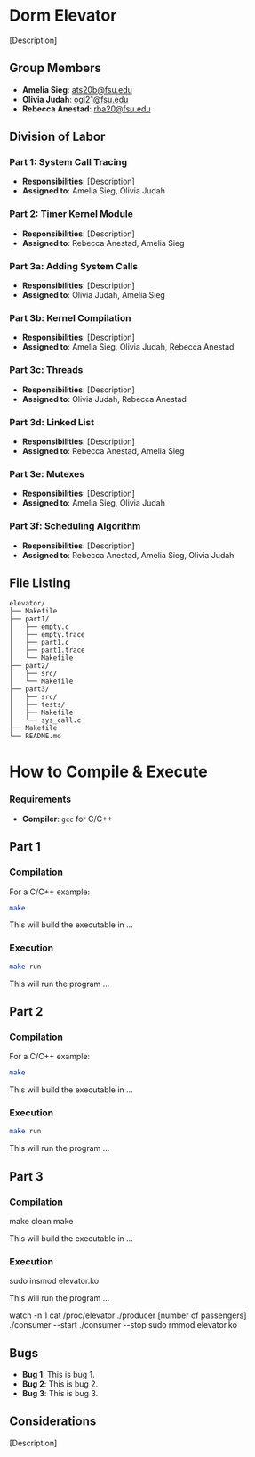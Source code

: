 # Dorm Elevator

[Description]

## Group Members
- **Amelia Sieg**: ats20b@fsu.edu
- **Olivia Judah**: ogj21@fsu.edu
- **Rebecca Anestad**: rba20@fsu.edu

## Division of Labor

### Part 1: System Call Tracing
- **Responsibilities**: [Description]
- **Assigned to**: Amelia Sieg, Olivia Judah

### Part 2: Timer Kernel Module
- **Responsibilities**: [Description]
- **Assigned to**: Rebecca Anestad, Amelia Sieg

### Part 3a: Adding System Calls
- **Responsibilities**: [Description]
- **Assigned to**: Olivia Judah, Amelia Sieg

### Part 3b: Kernel Compilation
- **Responsibilities**: [Description]
- **Assigned to**: Amelia Sieg, Olivia Judah, Rebecca Anestad

### Part 3c: Threads
- **Responsibilities**: [Description]
- **Assigned to**: Olivia Judah, Rebecca Anestad

### Part 3d: Linked List
- **Responsibilities**: [Description]
- **Assigned to**: Rebecca Anestad, Amelia Sieg

### Part 3e: Mutexes
- **Responsibilities**: [Description]
- **Assigned to**: Amelia Sieg, Olivia Judah

### Part 3f: Scheduling Algorithm
- **Responsibilities**: [Description]
- **Assigned to**: Rebecca Anestad, Amelia Sieg, Olivia Judah

## File Listing
```
elevator/
├── Makefile
├── part1/
│   ├── empty.c
│   ├── empty.trace
│   ├── part1.c
│   ├── part1.trace
│   └── Makefile
├── part2/
│   ├── src/
│   └── Makefile
├── part3/
│   ├── src/
│   ├── tests/
│   ├── Makefile
│   └── sys_call.c
├── Makefile
└── README.md

```
# How to Compile & Execute

### Requirements
- **Compiler**: `gcc` for C/C++

## Part 1

### Compilation
For a C/C++ example:
```bash
make
```
This will build the executable in ...
### Execution
```bash
make run
```
This will run the program ...

## Part 2

### Compilation
For a C/C++ example:
```bash
make
```
This will build the executable in ...
### Execution
```bash
make run
```
This will run the program ...


## Part 3

### Compilation
make clean
make

This will build the executable in ...

### Execution
sudo insmod elevator.ko

This will run the program ...

watch -n 1 cat /proc/elevator
./producer [number of passengers]
./consumer --start
./consumer --stop
sudo rmmod elevator.ko

## Bugs
- **Bug 1**: This is bug 1.
- **Bug 2**: This is bug 2.
- **Bug 3**: This is bug 3.

## Considerations
[Description]

